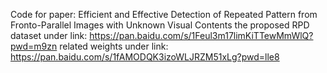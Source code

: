 Code for paper: Efficient and Effective Detection of Repeated Pattern from Fronto-Parallel Images with Unknown Visual Contents
the proposed RPD dataset under link: https://pan.baidu.com/s/1Feul3m17limKiTTewMmWlQ?pwd=m9zn 
related weights under link: https://pan.baidu.com/s/1fAMODQK3izoWLJRZM51xLg?pwd=lle8 
